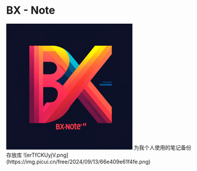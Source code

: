 # BX - Note
<img src="Note.png" alt="note" style="zoom: 33%;" />
为我个人使用的笔记备份存放库
![erTfCKUyjV.png](https://img.picui.cn/free/2024/09/13/66e409e61f4fe.png)

## 



